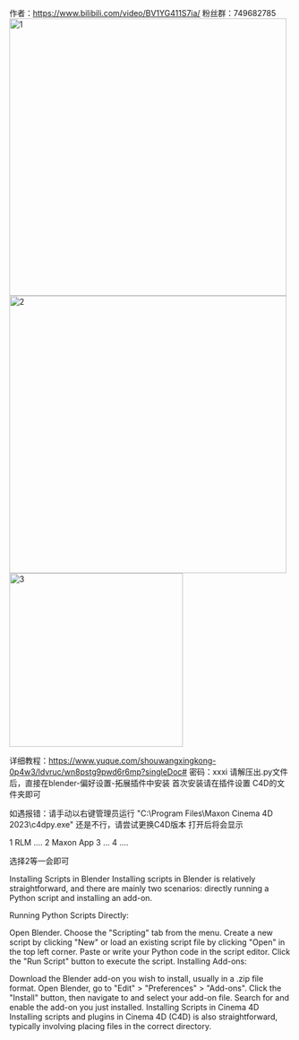 作者：https://www.bilibili.com/video/BV1YG411S7ia/
粉丝群：749682785
<img width="495" alt="1" src="https://github.com/user-attachments/assets/0b215f08-5caf-4691-aec2-82262b928503">
<img width="495" alt="2" src="https://github.com/user-attachments/assets/c3c6eb1e-7047-4ca6-a198-012a4cd1ecdd">
<img width="310" alt="3" src="https://github.com/user-attachments/assets/6c8af83b-e6d3-4114-b410-b61c373115d1">


详细教程：https://www.yuque.com/shouwangxingkong-0p4w3/ldvruc/wn8pstg9pwd6r6mp?singleDoc# 密码：xxxi
请解压出.py文件后，直接在blender-偏好设置-拓展插件中安装
首次安装请在插件设置 C4D的文件夹即可 

如遇报错：请手动以右键管理员运行 "C:\Program Files\Maxon Cinema 4D 2023\c4dpy.exe"
还是不行，请尝试更换C4D版本
打开后将会显示 

1 RLM ....
2 Maxon App
3 ...
4 ....


选择2等一会即可


Installing Scripts in Blender Installing scripts in Blender is relatively straightforward, and there are mainly two scenarios: directly running a Python script and installing an add-on.

Running Python Scripts Directly:

Open Blender. Choose the "Scripting" tab from the menu. Create a new script by clicking "New" or load an existing script file by clicking "Open" in the top left corner. Paste or write your Python code in the script editor. Click the "Run Script" button to execute the script. Installing Add-ons:

Download the Blender add-on you wish to install, usually in a .zip file format. Open Blender, go to "Edit" > "Preferences" > "Add-ons". Click the "Install" button, then navigate to and select your add-on file. Search for and enable the add-on you just installed. Installing Scripts in Cinema 4D Installing scripts and plugins in Cinema 4D (C4D) is also straightforward, typically involving placing files in the correct directory.
